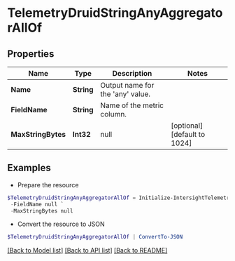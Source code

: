 # TelemetryDruidStringAnyAggregatorAllOf
## Properties

Name | Type | Description | Notes
------------ | ------------- | ------------- | -------------
**Name** | **String** | Output name for the &#39;any&#39; value. | 
**FieldName** | **String** | Name of the metric column. | 
**MaxStringBytes** | **Int32** | null | [optional] [default to 1024]

## Examples

- Prepare the resource
```powershell
$TelemetryDruidStringAnyAggregatorAllOf = Initialize-IntersightTelemetryDruidStringAnyAggregatorAllOf  -Name null `
 -FieldName null `
 -MaxStringBytes null
```

- Convert the resource to JSON
```powershell
$TelemetryDruidStringAnyAggregatorAllOf | ConvertTo-JSON
```

[[Back to Model list]](../README.md#documentation-for-models) [[Back to API list]](../README.md#documentation-for-api-endpoints) [[Back to README]](../README.md)

